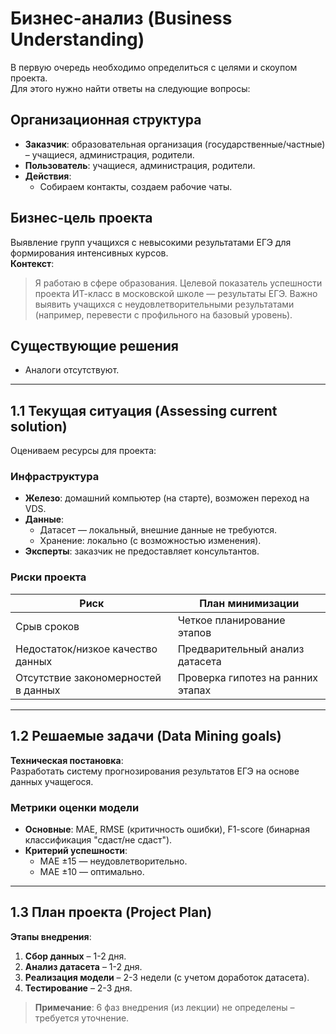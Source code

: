 # Бизнес-анализ (Business Understanding)

В первую очередь необходимо определиться с целями и скоупом проекта.  
Для этого нужно найти ответы на следующие вопросы:

## Организационная структура
- **Заказчик**: образовательная организация (государственные/частные) – учащиеся, администрация, родители.  
- **Пользователь**: учащиеся, администрация, родители.  
- **Действия**:  
  - Собираем контакты, создаем рабочие чаты.  

## Бизнес-цель проекта
Выявление групп учащихся с невысокими результатами ЕГЭ для формирования интенсивных курсов.  
**Контекст**:  
> Я работаю в сфере образования. Целевой показатель успешности проекта ИТ-класс в московской школе — результаты ЕГЭ. Важно выявить учащихся с неудовлетворительными результатами (например, перевести с профильного на базовый уровень).  

## Существующие решения
- Аналоги отсутствуют.  

---

## 1.1 Текущая ситуация (Assessing current solution)
Оцениваем ресурсы для проекта:

### Инфраструктура
- **Железо**: домашний компьютер (на старте), возможен переход на VDS.  
- **Данные**:  
  - Датасет — локальный, внешние данные не требуются.  
  - Хранение: локально (с возможностью изменения).  
- **Эксперты**: заказчик не предоставляет консультантов.  

### Риски проекта
| Риск | План минимизации |
|------|------------------|
| Срыв сроков | Четкое планирование этапов |
| Недостаток/низкое качество данных | Предварительный анализ датасета |
| Отсутствие закономерностей в данных | Проверка гипотез на ранних этапах |

---

## 1.2 Решаемые задачи (Data Mining goals)
**Техническая постановка**:  
Разработать систему прогнозирования результатов ЕГЭ на основе данных учащегося.  

### Метрики оценки модели
- **Основные**: MAE, RMSE (критичность ошибки), F1-score (бинарная классификация "сдаст/не сдаст").  
- **Критерий успешности**:  
  - MAE ±15 — неудовлетворительно.  
  - MAE ±10 — оптимально.  

---

## 1.3 План проекта (Project Plan)
**Этапы внедрения**:  
1. **Сбор данных** – 1-2 дня.  
2. **Анализ датасета** – 1-2 дня.  
3. **Реализация модели** – 2-3 недели (с учетом доработок датасета).  
4. **Тестирование** – 2-3 дня.  

> **Примечание**: 6 фаз внедрения (из лекции) не определены – требуется уточнение.  
